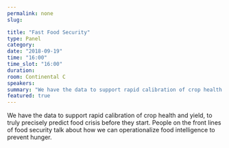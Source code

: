 ```yaml
---
permalink: none
slug:

title: "Fast Food Security"
type: Panel
category:
date: "2018-09-19"
time: "16:00"
time_slot: "16:00"
duration:
room: Continental C
speakers:
summary: "We have the data to support rapid calibration of crop health and yield, to truly precisely predict food crisis before they start. People on the front lines of food security talk about how we can operationalize food intelligence to prevent hunger."
featured: true
---
```

We have the data to support rapid calibration of crop health and yield, to truly precisely predict food crisis before they start. People on the front lines of food security talk about how we can operationalize food intelligence to prevent hunger.
